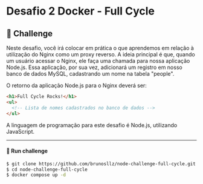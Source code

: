 # Desafio 2 Docker - Full Cycle

## 🚀 Challenge
Neste desafio, você irá colocar em prática o que aprendemos em relação à utilização do Nginx como um proxy reverso. A ideia principal é que, quando um usuário acessar o Nginx, ele faça uma chamada para nossa aplicação Node.js. Essa aplicação, por sua vez, adicionará um registro em nosso banco de dados MySQL, cadastrando um nome na tabela "people".

O retorno da aplicação Node.js para o Nginx deverá ser:

```html
<h1>Full Cycle Rocks!</h1>
<ul>
  <!-- Lista de nomes cadastrados no banco de dados -->
</ul>
```

A linguagem de programação para este desafio é Node.js, utilizando JavaScript.

---

#### 🧭 Run challenge
```bash
$ git clone https://github.com/brunosllz/node-challenge-full-cycle.git
$ cd node-challenge-full-cycle
$ docker compose up -d
```
